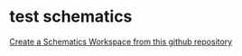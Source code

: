 # test schematics

[Create a Schematics Workspace from this github repository](https://cloud.ibm.com/schematics/workspaces/create?repository=https://github.com/powellquiring/schematics-tftest&terraform_version=terraform_v1.4)
